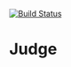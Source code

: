 [![Build Status](https://travis-ci.com/gearnode/judge.svg?branch=master)](https://travis-ci.com/gearnode/judge)

# Judge
